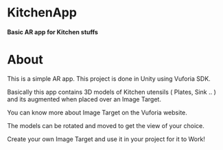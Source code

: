 # KitchenApp
#### Basic AR app for Kitchen stuffs

# About

This is a simple AR app. This project is done in Unity using Vuforia SDK.

Basically this app contains 3D models of Kitchen utensils ( Plates, Sink .. ) and its augmented when placed over an Image Target.

You can know more about Image Target on the Vuforia website.

The models can be rotated and moved to get the view of your choice.

Create your own Image Target and use it in your project for it to Work!
